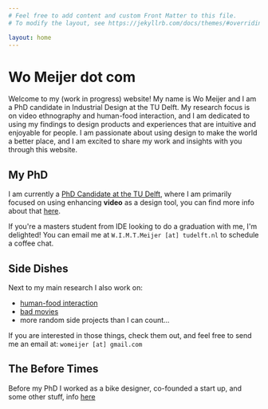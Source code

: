 ```yaml
---
# Feel free to add content and custom Front Matter to this file.
# To modify the layout, see https://jekyllrb.com/docs/themes/#overriding-theme-defaults

layout: home
---
```

# Wo Meijer dot com

Welcome to my (work in progress) website! My name is Wo Meijer and I am a PhD candidate in Industrial Design at the TU Delft. My research focus is on video ethnography and human-food interaction, and I am dedicated to using my findings to design products and experiences that are intuitive and enjoyable for people. I am passionate about using design to make the world a better place, and I am excited to share my work and insights with you through this website.

## My PhD

I am currently a [PhD Candidate at the TU Delft](https://www.tudelft.nl/io/over-io/personen/meijer-w), where I am primarily focused on using enhancing **video** as a design tool, you can find more info about that [here](./research/video.html).

If you're a masters student from IDE looking to do a graduation with me, I'm delighted! You can email me at `W.I.M.T.Meijer [at] tudelft.nl` to schedule a coffee chat.

## Side Dishes

Next to my main research I also work on:

- [human-food interaction](./research/food.html)
- [bad movies](gbbb.me)
- more random side projects than I can count...

If you are interested in those things, check them out, and feel free to send me an email at: `womeijer [at] gmail.com`

## The Before Times

Before my PhD I worked as a bike designer, co-founded a start up, and some other stuff, info [here](./work/exprience.html)
